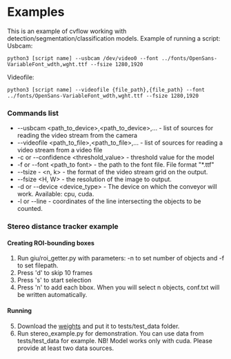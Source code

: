 # Examples

This is an example of cvflow working with detection/segmentation/classification
models.
Example of running a script:  
Usbcam:
```angular2html
python3 [script name] --usbcam /dev/video0 --font ../fonts/OpenSans-VariableFont_wdth,wght.ttf --fsize 1280,1920
```   
Videofile:
```angular2html
python3 [script name] --videofile {file_path},{file_path} --font ../fonts/OpenSans-VariableFont_wdth,wght.ttf --fsize 1280,1920
```

### Commands list

* --usbcam <path_to_device>,<path_to_device>,... - list of sources for reading the video stream from the camera   
* --videofile <path_to_file>,<path_to_file>,... - list of sources for reading a video stream from a video file 
* -c or --confidence <threshold_value> - threshold value for the model 
* -f or --font <path_to font> - the path to the font file. File format "*.ttf"   
* --tsize - <n, k> - the format of the video stream grid on the output.   
* --fsize <H, W> - the resolution of the image to output.   
* -d or --device <device_type> - The device on which the conveyor will work. Available: cpu, cuda.
* -l or --line - coordinates of the line intersecting the objects to be counted.


### Stereo distance tracker example

#### Creating ROI-bounding boxes
1. Run giu/roi_getter.py with parameters: -n to set number of objects and -f to set filepath.
2. Press 'd' to skip 10 frames
3. Press 's' to start selection
4. Press 'n' to add each bbox. When you will select n objects, conf.txt  will be written automatically.

#### Running
5. Download the [weights](https://drive.google.com/file/d/1FM7rTKbpYWQ1-QUzQoMPWSRDEn_LBx6l/view?usp=sharing) and put it to tests/test_data folder.
6. Run stereo_example.py for demonstration. You can use data from tests/test_data for example.
NB! Model works only with cuda. Please provide at least two data sources. 
